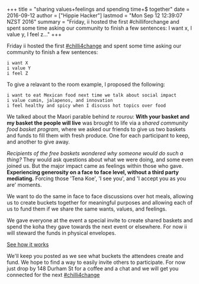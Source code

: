 +++
title = "sharing values+feelings and spending time+$ together"
date = 2016-09-12
author = ["Hippie Hacker"]
lastmod = "Mon Sep 12 12:39:07 NZST 2016"
summary = "Friday, ii hosted the first #chilliforchange and spent some time asking our community to finish a few sentences: I want x, I value y, I feel z..."
+++


Friday ii hosted the first [#chilli4change](https://twitter.com/hippiehacker/status/773276669020778497) and spent some time asking our community to finish a few sentences:

```
i want X
i value Y
i feel Z
```

To give a relavant to the room example, I proposed the following:

```
i want to eat Mexican food next time we talk about social impact
i value cumin, jalapenos, and innovation
i feel healthy and spicy when I discuss hot topics over food
```

We talked about the Maori parable behind _te rourou_: **With your basket and my basket the people will live** was brought to life via a _shared community food basket program_, where we asked our friends to give us two baskets and funds to fill them with fresh produce. One for each participant to keep, and another to give away.

_Recipients of the free baskets wondered why someone would do such a thing?_ They would ask questions about what we were doing, and some even joined us. But the major impact came as feelings within those who gave. **Experiencing generosity on a face to face level, without a third party mediating.** Forcing those 'Tena Koe', 'I see you', and 'I accept you as you are' moments.

We want to do the same in face to face discussions over hot meals, allowing us to create buckets together for meaningful purposes and allowing each of us to fund them if we share the same wants, values, and feelings.

We gave everyone at the event a special invite to create shared baskets and spend the koha they gave towards the next event or elsewhere. For now ii will steward the funds in physical envelopes.

[See how it works](https://docs.google.com/presentation/d/1ZQYKxhHwKuQGmOMPpoE8Eo0XMuw1yn55Bjgsh6-D0eQ/present?slide=id.p)

We'll keep you posted as we see what buckets the attendees create and fund. We hope to find a way to easily invite others to participate. For now just drop by 148 Durham St for a coffee and a chat and we will get you connected for the next [#chilli4change](https://twitter.com/hippiehacker/status/773276669020778497)
